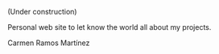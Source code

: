 (Under construction)

Personal web site to let know the world all about my projects.

Carmen Ramos Martínez
